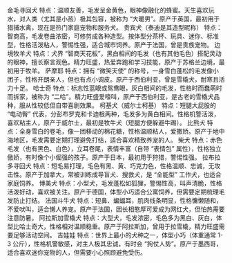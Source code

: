 金毛寻回犬
特点：温顺友善，毛发呈金黄色，眼神像融化的蜂蜜。天生喜欢玩水，对人类（尤其是小孩）极其包容，被称为 “大暖男”。原产于英国，最初用于猎捕水禽，现在是热门家庭宠物和服务犬。
贵宾犬（泰迪是其造型昵称）
特点：智商高，毛发卷曲浓密，可修剪成各种造型。按体型分茶杯、玩具、迷你、标准型，性格活泼粘人，警惕性强，适合城市饲养。原产于法国，曾是贵族宠物。
边境牧羊犬
特点：犬界 “智商天花板”，黑白相间的毛发（也有其他毛色）搭配灵动的眼神，擅长察言观色。精力旺盛，热爱奔跑和学习技能，原产于苏格兰边境，最初用于牧羊。
萨摩耶
特点：拥有 “微笑天使” 的称号，一身雪白蓬松的毛发像小团子，性格开朗亲人，但也有点小调皮。原产于西伯利亚，曾是雪橇犬，耐寒且活力十足。
哈士奇
特点：标志性蓝眼或鸳鸯眼，灰白相间的毛发，性格时而蠢萌时而拆家，被称为 “二哈”。精力旺盛爱嚎叫，原产于西伯利亚，是古老的雪橇犬品种，服从性较低但自带喜剧效果。
柯基犬（威尔士柯基）
特点：短腿大屁股的 “电动臀” 代表，分彭布罗克和卡迪根两种，毛发多为黄白相间。性格机警活泼，喜欢粘主人，原产于威尔士，最初是牧牛犬（短腿方便躲避牛踢）。
比熊犬
特点：全身雪白的卷毛，像一团移动的棉花糖，性格温顺粘人，爱撒娇。原产于地中海地区，毛发需要定期打理避免打结，适合喜欢精致养宠的人。
柴犬
特点：赤色毛发（也有黑色、白色），立耳卷尾，表情丰富（自带 “表情包” 属性），性格独立傲娇，有时像个小倔强的孩子。原产于日本，最初用于狩猎，警惕性强。
拉布拉多寻回犬
特点：短毛易打理，毛色有黑、黄、巧克力色，性格温顺、忠诚，无攻击性。原产于加拿大，常被训练成导盲犬、搜救犬，是 “全能型” 工作犬，也适合家庭饲养。
博美犬
特点：小型犬，毛发蓬松如狐狸，警惕性高，叫声清脆，性格活泼好动，喜欢被关注。原产于德国，体型小巧适合公寓饲养，但需要定期梳理毛发防止打结。
法国斗牛犬
特点：短鼻、蝙蝠耳，肌肉线条明显，性格慵懒随和，不爱吠叫，适合懒人养宠。原产于法国，因长相憨厚可爱成为网红犬，但怕热需要注意防暑。
阿拉斯加雪橇犬
特点：大型犬，毛发浓密，毛色多为黑白、灰白，体型比哈士奇大，性格相对温顺稳重。原产于阿拉斯加，曾用于拉雪橇，精力旺盛需要足够活动空间。
吉娃娃
特点：世界上最小的犬种之一，体型小巧（体重通常 1-3 公斤），性格机警敏感，对主人极其忠诚，有时会 “狗仗人势”。原产于墨西哥，适合喜欢迷你宠物的人，但需要小心照顾避免受伤。